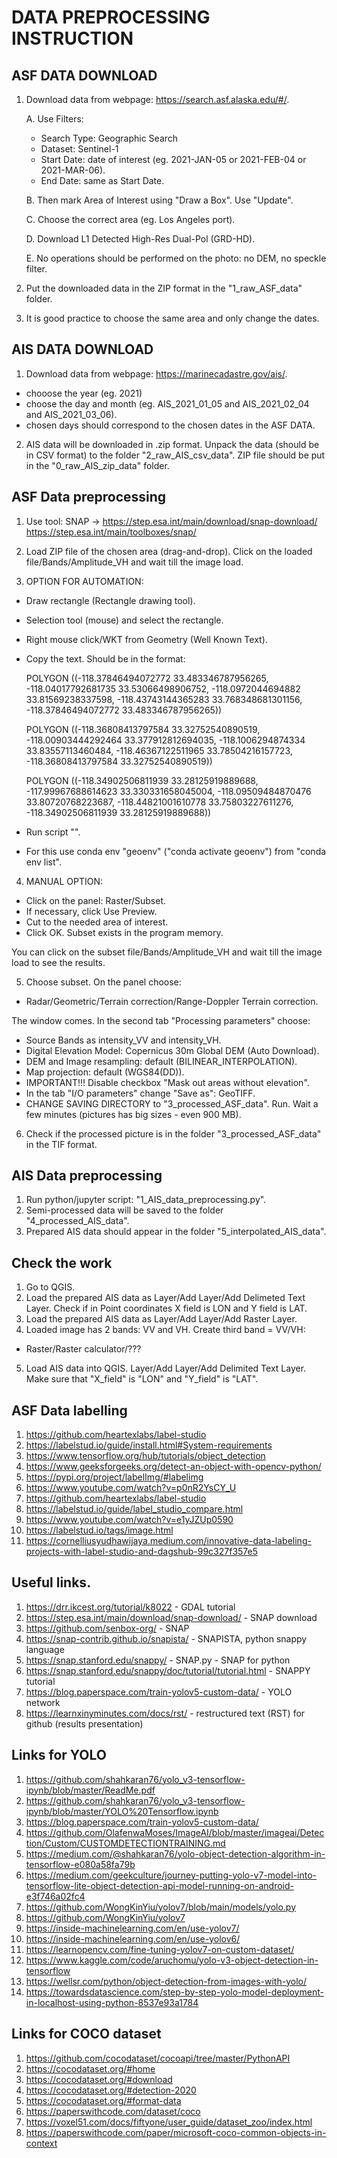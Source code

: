 # DATA PREPROCESSING INSTRUCTION

## ASF DATA DOWNLOAD
1. Download data from webpage: https://search.asf.alaska.edu/#/.

	A. Use Filters: 
	- Search Type: Geographic Search
	- Dataset: Sentinel-1
	- Start Date: date of interest (eg. 2021-JAN-05 or 2021-FEB-04 or 2021-MAR-06). 
	- End Date: same as Start Date. 

	B. Then mark Area of Interest using "Draw a Box". Use "Update". 

	C. Choose the correct area (eg. Los Angeles port). 

	D. Download L1 Detected High-Res Dual-Pol (GRD-HD). 

	E. No operations should be performed on the photo: no DEM, no speckle filter.

2. Put the downloaded data in the ZIP format in the "1_raw_ASF_data" folder. 

3. It is good practice to choose the same area and only change the dates. 

## AIS DATA DOWNLOAD
1. Download data from webpage: https://marinecadastre.gov/ais/. 
- chooose the year (eg. 2021)
- choose the day and month (eg. AIS_2021_01_05 and AIS_2021_02_04 and AIS_2021_03_06). 
- chosen days should correspond to the chosen dates in the ASF DATA. 

2. AIS data will be downloaded in .zip format. 
Unpack the data (should be in CSV format) to the folder "2_raw_AIS_csv_data". 
ZIP file should be put in the "0_raw_AIS_zip_data" folder. 


## ASF Data preprocessing
1. Use tool: SNAP ->  https://step.esa.int/main/download/snap-download/
https://step.esa.int/main/toolboxes/snap/

2. Load ZIP file of the chosen area (drag-and-drop). 
Click on the loaded file/Bands/Amplitude_VH and wait till the image load. 

3. OPTION FOR AUTOMATION: 
- Draw rectangle (Rectangle drawing tool). 
- Selection tool (mouse) and select the rectangle.
- Right mouse click/WKT from Geometry (Well Known Text). 
- Copy the text. Should be in the format:

	POLYGON ((-118.37846494072772 33.483346787956265, -118.04017792681735 33.53066498906752, 
	   -118.0972044694882 33.81569238337598, -118.43743144365283 33.768348681301156, 
	   -118.37846494072772 33.483346787956265))
	   
	POLYGON ((-118.36808413797584 33.32752540890519, -118.00903444292464 33.377912812694035, 
   -118.1006294874334 33.83557113460484, -118.46367122511965 33.78504216157723, 
   -118.36808413797584 33.32752540890519))
   
   POLYGON ((-118.34902506811939 33.28125919889688, -117.99967688614623 33.330331658045004, 
   -118.09509484870476 33.80720768223687, -118.44821001610778 33.75803227611276, 
   -118.34902506811939 33.28125919889688))

- Run script "". 
- For this use conda env "geoenv" ("conda activate geoenv") from "conda env list". 

4. MANUAL OPTION: 
- Click on the panel: Raster/Subset. 
- If necessary, click Use Preview. 
- Cut to the needed area of interest. 
- Click OK. 
Subset exists in the program memory. 

You can click on the subset file/Bands/Amplitude_VH and wait till the image load to see the results. 

5. Choose subset. On the panel choose:
- Radar/Geometric/Terrain correction/Range-Doppler Terrain correction. 

The window comes. In the second tab "Processing parameters" choose:
- Source Bands as intensity_VV and intensity_VH. 
- Digital Elevation Model: Copernicus 30m Global DEM (Auto Download). 
- DEM and Image resampling: default (BILINEAR_INTERPOLATION). 
- Map projection: default (WGS84(DD)). 
- IMPORTANT!!! Disable checkbox "Mask out areas without elevation". 
- In the tab "I/O parameters" change "Save as": GeoTIFF. 
- CHANGE SAVING DIRECTORY to "3_processed_ASF_data". 
Run. Wait a few minutes (pictures has big sizes - even 900 MB). 

6. Check if the processed picture is in the folder "3_processed_ASF_data" in the TIF format. 

## AIS Data preprocessing
1. Run python/jupyter script: "1_AIS_data_preprocessing.py". 
2. Semi-processed data will be saved to the folder "4_processed_AIS_data".
3. Prepared AIS data should appear in the folder "5_interpolated_AIS_data". 

## Check the work
1. Go to QGIS. 
2. Load the prepared AIS data as Layer/Add Layer/Add Delimeted Text Layer. 
Check if in Point coordinates X field is LON and Y field is LAT. 
3. Load the prepared AIS data as Layer/Add Layer/Add Raster Layer. 
4. Loaded image has 2 bands: VV and VH. Create third band = VV/VH:
- Raster/Raster calculator/???
5. Load AIS data into QGIS. Layer/Add Layer/Add Delimited Text Layer. 
Make sure that "X_field" is "LON" and "Y_field" is "LAT". 

## ASF Data labelling
1. https://github.com/heartexlabs/label-studio
2. https://labelstud.io/guide/install.html#System-requirements
3. https://www.tensorflow.org/hub/tutorials/object_detection
4. https://www.geeksforgeeks.org/detect-an-object-with-opencv-python/
5. https://pypi.org/project/labelImg/#labelimg
6. https://www.youtube.com/watch?v=p0nR2YsCY_U
7. https://github.com/heartexlabs/label-studio
8. https://labelstud.io/guide/label_studio_compare.html
9. https://www.youtube.com/watch?v=e1yJZUp0590
10. https://labelstud.io/tags/image.html
11. https://cornelliusyudhawijaya.medium.com/innovative-data-labeling-projects-with-label-studio-and-dagshub-99c327f357e5

## Useful links.
1. https://drr.ikcest.org/tutorial/k8022 - GDAL tutorial
2. https://step.esa.int/main/download/snap-download/ - SNAP download
3. https://github.com/senbox-org/ - SNAP
4. https://snap-contrib.github.io/snapista/ - SNAPISTA, python snappy language
5. https://snap.stanford.edu/snappy/ - SNAP.py - SNAP for python
6. https://snap.stanford.edu/snappy/doc/tutorial/tutorial.html - SNAPPY tutorial
7. https://blog.paperspace.com/train-yolov5-custom-data/ - YOLO network
8. https://learnxinyminutes.com/docs/rst/ - restructured text (RST) for github (results presentation)

## Links for YOLO
1. https://github.com/shahkaran76/yolo_v3-tensorflow-ipynb/blob/master/ReadMe.pdf
2. https://github.com/shahkaran76/yolo_v3-tensorflow-ipynb/blob/master/YOLO%20Tensorflow.ipynb
3. https://blog.paperspace.com/train-yolov5-custom-data/
4. https://github.com/OlafenwaMoses/ImageAI/blob/master/imageai/Detection/Custom/CUSTOMDETECTIONTRAINING.md
5. https://medium.com/@shahkaran76/yolo-object-detection-algorithm-in-tensorflow-e080a58fa79b
6. https://medium.com/geekculture/journey-putting-yolo-v7-model-into-tensorflow-lite-object-detection-api-model-running-on-android-e3f746a02fc4
7. https://github.com/WongKinYiu/yolov7/blob/main/models/yolo.py
8. https://github.com/WongKinYiu/yolov7
9. https://inside-machinelearning.com/en/use-yolov7/
10. https://inside-machinelearning.com/en/use-yolov6/
11. https://learnopencv.com/fine-tuning-yolov7-on-custom-dataset/
12. https://www.kaggle.com/code/aruchomu/yolo-v3-object-detection-in-tensorflow
13. https://wellsr.com/python/object-detection-from-images-with-yolo/
14. https://towardsdatascience.com/step-by-step-yolo-model-deployment-in-localhost-using-python-8537e93a1784

## Links for COCO dataset
1. https://github.com/cocodataset/cocoapi/tree/master/PythonAPI
2. https://cocodataset.org/#home
3. https://cocodataset.org/#download
4. https://cocodataset.org/#detection-2020
5. https://cocodataset.org/#format-data
6. https://paperswithcode.com/dataset/coco
7. https://voxel51.com/docs/fiftyone/user_guide/dataset_zoo/index.html
8. https://paperswithcode.com/paper/microsoft-coco-common-objects-in-context



